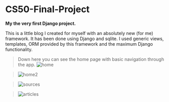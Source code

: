# CS50-Final-Project

**My the very first Django project.**

This is a little blog I created for myself with an absolutely new (for me) framework. It has been done using Django and sqlite. I used generic views, templates,
ORM provided by this framework and the maximum Django functionality.


>Down here you can see the home page with basic navigation through the app.
>![home](https://user-images.githubusercontent.com/64800542/152142017-34190c2b-b9a8-40e2-b055-4e7daabd2635.png)


>![home2](https://user-images.githubusercontent.com/64800542/152142024-06a7633a-3b1d-432d-996d-3e3e864afebf.png)


>![sources](https://user-images.githubusercontent.com/64800542/152142041-b38becbf-7a84-450f-9e0e-64863f452dec.png)


>![articles](https://user-images.githubusercontent.com/64800542/152142049-ff908bdb-0f1f-4137-8caf-33864e10da06.png)

